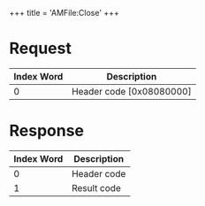 +++
title = 'AMFile:Close'
+++

# Request

| Index Word | Description                |
|------------|----------------------------|
| 0          | Header code \[0x08080000\] |

# Response

| Index Word | Description |
|------------|-------------|
| 0          | Header code |
| 1          | Result code |
